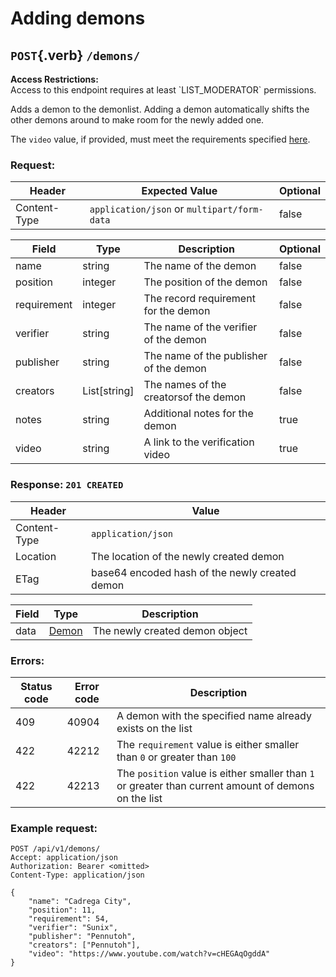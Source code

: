 <div class='panel fade js-scroll-anim' data-anim='fade'>

# Adding demons

## `POST`{.verb} `/demons/`

<div class='info-yellow'>
<b>Access Restrictions:</b><br>
Access to this endpoint requires at least `LIST_MODERATOR` permissions.
</div>

Adds a demon to the demonlist. Adding a demon automatically shifts the other demons around to make
room for the newly added one.

The `video` value, if provided, must meet the requirements specified [here](/documentation/#video).

### Request:

| Header       | Expected Value                              | Optional |
| ------------ | ------------------------------------------- | -------- |
| Content-Type | `application/json` or `multipart/form-data` | false    |

| Field       | Type         | Description                            | Optional |
| ----------- | ------------ | -------------------------------------- | -------- |
| name        | string       | The name of the demon                  | false    |
| position    | integer      | The position of the demon              | false    |
| requirement | integer      | The record requirement for the demon   | false    |
| verifier    | string       | The name of the verifier of the demon  | false    |
| publisher   | string       | The name of the publisher of the demon | false    |
| creators    | List[string] | The names of the creatorsof the demon  | false    |
| notes       | string       | Additional notes for the demon         | true     |
| video       | string       | A link to the verification video       | true     |

### Response: `201 CREATED`

| Header       | Value                                          |
| ------------ | ---------------------------------------------- |
| Content-Type | `application/json`                             |
| Location     | The location of the newly created demon        |
| ETag         | base64 encoded hash of the newly created demon |

| Field | Type                                   | Description                    |
| ----- | -------------------------------------- | ------------------------------ |
| data  | [Demon](/documentation/objects/#demon) | The newly created demon object |

### Errors:

| Status code | Error code | Description                                                                                          |
| ----------- | ---------- | ---------------------------------------------------------------------------------------------------- |
| 409         | 40904      | A demon with the specified name already exists on the list                                           |
| 422         | 42212      | The `requirement` value is either smaller than `0` or greater than `100`                             |
| 422         | 42213      | The `position` value is either smaller than `1` or greater than current amount of demons on the list |

### Example request:

```http
POST /api/v1/demons/
Accept: application/json
Authorization: Bearer <omitted>
Content-Type: application/json

{
    "name": "Cadrega City",
    "position": 11,
    "requirement": 54,
    "verifier": "Sunix",
    "publisher": "Pennutoh",
    "creators": ["Pennutoh"],
    "video": "https://www.youtube.com/watch?v=cHEGAqOgddA"
}
```

</div>
